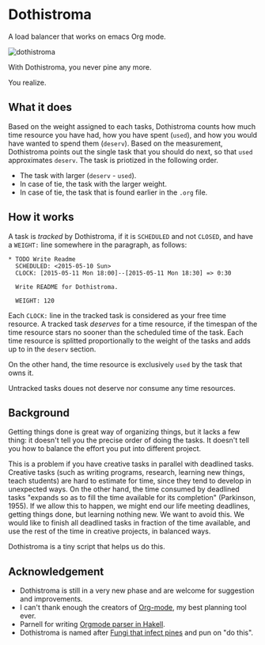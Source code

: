 # Dothistroma
A load balancer that works on emacs Org mode.

![dothistroma](https://cloud.githubusercontent.com/assets/512367/7553961/150ab76c-f74d-11e4-8651-d582ef450742.png)

With Dothistroma, you never pine any more.

You realize.

## What it does

Based on the weight assigned to each tasks, Dothistroma counts how much time resource you have had, how you have spent (`used`), and how you would have wanted to spend them (`deserv`). Based on the measurement, Dothistroma points out the single task that you should do next, so that `used` approximates `deserv`. The task is priotized in the following order.

- The task with larger (`deserv` - `used`).
- In case of tie, the task with the larger weight.
- In case of tie, the task that is found earlier in the `.org` file.
 
## How it works

A task is _tracked_ by Dothistroma, if it is `SCHEDULED` and not `CLOSED`, and have a `WEIGHT:` line somewhere in the paragraph, as follows:

```Org
* TODO Write Readme
  SCHEDULED: <2015-05-10 Sun>
  CLOCK: [2015-05-11 Mon 18:00]--[2015-05-11 Mon 18:30] => 0:30
  
  Write README for Dothistroma.
  
  WEIGHT: 120
```

Each `CLOCK:` line in the tracked task is considered as your free time resource. A tracked task _deserves_ for a time resource, if the timespan of the time resource stars no sooner than the scheduled time of the task. Each time resource is  splitted proportionally to the weight of the tasks and adds up to in the `deserv` section.

On the other hand, the time resource is exclusively `used` by the task that owns it.

Untracked tasks doues not deserve nor consume any time resources.


## Background

Getting things done is great way of organizing things, but it lacks a few thing: it doesn't tell you the precise order of doing the tasks. It doesn't tell you how to balance the effort you put into different project.

This is a problem if you have creative tasks in parallel with deadlined tasks. Creative tasks (such as writing programs, research, learning new things, teach students) are hard to estimate for time, since they tend to develop in unexpected ways. On the other hand, the time consumed by deadlined tasks "expands so as to fill the time available for its completion" (Parkinson, 1955). If we allow this to happen, we might end our life meeting deadlines, getting things done, but learning nothing new. We want to avoid this. We would like to finish all deadlined tasks in fraction of the time available, and use the rest of the time in creative projects, in balanced ways.

Dothistroma is a tiny script that helps us do this.


## Acknowledgement

- Dothistroma is still in a very new phase and are welcome for suggestion and improvements.
- I can't thank enough the creators of [Org-mode](http://orgmode.org/), my best planning tool ever. 
- Parnell for writing [Orgmode parser in Hakell](https://github.com/digitalmentat/orgmode-parse).
- Dothistroma is named after [Fungi that infect pines](http://en.wikipedia.org/wiki/Dothistroma_septosporum) and pun on "do this".
